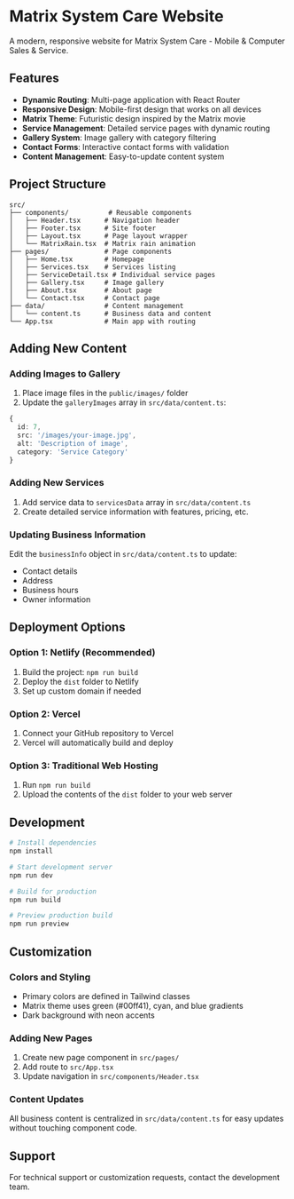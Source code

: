 # Matrix System Care Website

A modern, responsive website for Matrix System Care - Mobile & Computer Sales & Service.

## Features

- **Dynamic Routing**: Multi-page application with React Router
- **Responsive Design**: Mobile-first design that works on all devices
- **Matrix Theme**: Futuristic design inspired by the Matrix movie
- **Service Management**: Detailed service pages with dynamic routing
- **Gallery System**: Image gallery with category filtering
- **Contact Forms**: Interactive contact forms with validation
- **Content Management**: Easy-to-update content system

## Project Structure

```
src/
├── components/          # Reusable components
│   ├── Header.tsx      # Navigation header
│   ├── Footer.tsx      # Site footer
│   ├── Layout.tsx      # Page layout wrapper
│   └── MatrixRain.tsx  # Matrix rain animation
├── pages/              # Page components
│   ├── Home.tsx        # Homepage
│   ├── Services.tsx    # Services listing
│   ├── ServiceDetail.tsx # Individual service pages
│   ├── Gallery.tsx     # Image gallery
│   ├── About.tsx       # About page
│   └── Contact.tsx     # Contact page
├── data/               # Content management
│   └── content.ts      # Business data and content
└── App.tsx             # Main app with routing
```

## Adding New Content

### Adding Images to Gallery

1. Place image files in the `public/images/` folder
2. Update the `galleryImages` array in `src/data/content.ts`:

```typescript
{
  id: 7,
  src: '/images/your-image.jpg',
  alt: 'Description of image',
  category: 'Service Category'
}
```

### Adding New Services

1. Add service data to `servicesData` array in `src/data/content.ts`
2. Create detailed service information with features, pricing, etc.

### Updating Business Information

Edit the `businessInfo` object in `src/data/content.ts` to update:
- Contact details
- Address
- Business hours
- Owner information

## Deployment Options

### Option 1: Netlify (Recommended)
1. Build the project: `npm run build`
2. Deploy the `dist` folder to Netlify
3. Set up custom domain if needed

### Option 2: Vercel
1. Connect your GitHub repository to Vercel
2. Vercel will automatically build and deploy

### Option 3: Traditional Web Hosting
1. Run `npm run build`
2. Upload the contents of the `dist` folder to your web server

## Development

```bash
# Install dependencies
npm install

# Start development server
npm run dev

# Build for production
npm run build

# Preview production build
npm run preview
```

## Customization

### Colors and Styling
- Primary colors are defined in Tailwind classes
- Matrix theme uses green (#00ff41), cyan, and blue gradients
- Dark background with neon accents

### Adding New Pages
1. Create new page component in `src/pages/`
2. Add route to `src/App.tsx`
3. Update navigation in `src/components/Header.tsx`

### Content Updates
All business content is centralized in `src/data/content.ts` for easy updates without touching component code.

## Support

For technical support or customization requests, contact the development team.